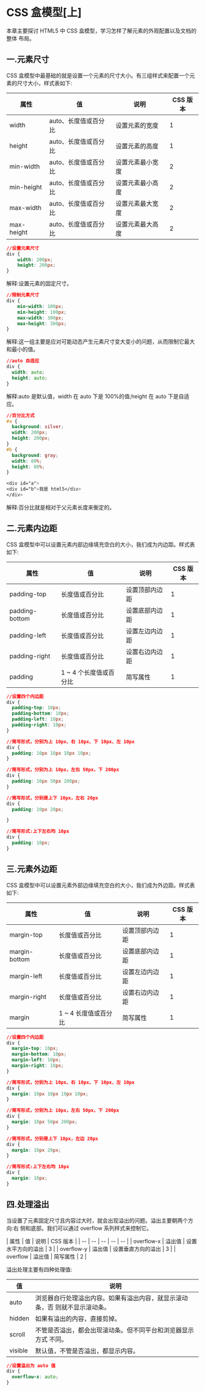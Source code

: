 # CSS 盒模型[上]

本章主要探讨 HTML5 中 CSS 盒模型，学习怎样了解元素的外观配置以及文档的整体
布局。

## 一.元素尺寸

CSS 盒模型中最基础的就是设置一个元素的尺寸大小。有三组样式来配置一个元素的尺寸大小，样式表如下:

| 属性 | 值 | 说明 | CSS 版本 |
| --- | --- | --- | --- |
| width | auto、长度值或百分比 | 设置元素的宽度 | 1 | 
| height | auto、长度值或百分比 | 设置元素的高度 | 1 | 
| min-width | auto、长度值或百分比 | 设置元素最小宽度 | 2 | 
| min-height | auto、长度值或百分比 | 设置元素最小高度 | 2 | 
| max-width | auto、长度值或百分比 | 设置元素最大宽度 | 2 | 
| max-height | auto、长度值或百分比  | 设置元素最大高度 | 2 | 

```css
//设置元素尺寸 
div {
    width: 200px;
    height: 200px;
}
```

解释:设置元素的固定尺寸。

```css
//限制元素尺寸 
div {
    min-width: 100px;
    min-height: 100px;
    max-width: 300px;
    max-height: 300px;
}
```

解释:这一组主要是应对可能动态产生元素尺寸变大变小的问题，从而限制它最大和最小的值。

```css
//auto 自适应 
div {
  width: auto;
  height: auto;
}
```

解释:auto 是默认值，width 在 auto 下是 100%的值;height 在 auto 下是自适应。

```css
//百分比方式 
#a {
  background: silver;
  width: 200px;
  height: 200px;
}
#b {
  background: gray;
  width: 80%;
  height: 80%;
}

<div id="a">
<div id="b">我是 html5</div>
</div>
```

解释:百分比就是相对于父元素长度来衡定的。

## 二.元素内边距

CSS 盒模型中可以设置元素内部边缘填充空白的大小，我们成为内边距。样式表如下:

| 属性 | 值 | 说明 | CSS 版本 |
| -- | -- | -- | -- |
| padding-top | 长度值或百分比 | 设置顶部内边距 | 1 | 
| padding-bottom | 长度值或百分比 | 设置底部内边距 | 1 | 
| padding-left | 长度值或百分比 | 设置左边内边距 | 1 | 
| padding-right | 长度值或百分比 | 设置右边内边距 | 1 | 
| padding | 1 ~ 4 个长度值或百分比 | 简写属性 | 1 | 

```css
//设置四个内边距 
div {
  padding-top: 10px;
  padding-bottom: 10px;
  padding-left: 10px;
  padding-right: 10px;
}

//简写形式，分别为上 10px、右 10px、下 10px、左 10px 
div {
  padding: 10px 10px 10px 10px; 
}

//简写形式，分别为上 10px，左右 50px，下 200px 
div {
  padding: 10px 50px 200px;
}

//简写形式，分别是上下 10px，左右 20px 
div {
  padding: 10px 20px;

}

//简写形式:上下左右均 10px 
div {
  padding: 10px;
}
```

## 三.元素外边距

CSS 盒模型中可以设置元素外部边缘填充空白的大小，我们成为外边距。样式表如下:

| 属性 | 值 | 说明 | CSS 版本 |
| -- | -- | -- | -- |
| margin-top | 长度值或百分比 | 设置顶部内边距 | 1 | 
| margin-bottom | 长度值或百分比 | 设置底部内边距 | 1 | 
| margin-left | 长度值或百分比 | 设置左边内边距 | 1 | 
| margin-right | 长度值或百分比 | 设置右边内边距 | 1 | 
| margin | 1 ~ 4 长度值或百分比 | 简写属性 | 1 | 

```css
//设置四个内边距 
div {
  margin-top: 10px;
  margin-bottom: 10px;
  margin-left: 10px;
  margin-right: 10px;
}

//简写形式，分别为上 10px、右 10px、下 10px、左 10px 
div {
  margin: 10px 10px 10px 10px; 
}

//简写形式，分别为上 10px，左右 50px，下 200px 
div {
  margin: 10px 50px 200px;
}

//简写形式，分别是上下 10px，左边 20px 
div {
  margin: 10px 20px;
}

//简写形式:上下左右均 10px 
div {
  margin: 10px;
}

```

## 四.处理溢出

当设置了元素固定尺寸且内容过大时，就会出现溢出的问题。溢出主要朝两个方向:右 侧和底部。我们可以通过 overflow 系列样式来控制它。

| 属性 | 值 | 说明 | CSS 版本 |
| -- | -- | -- | -- | -- |
| overflow-x | 溢出值 | 设置水平方向的溢出 | 3 | 
| overflow-y | 溢出值 | 设置垂直方向的溢出 | 3 | 
| overflow | 溢出值 | 简写属性 | 2 | 

溢出处理主要有四种处理值:

| 值 | 说明 |
| -- | -- |
| auto | 浏览器自行处理溢出内容。如果有溢出内容，就显示滚动条，否 则就不显示滚动条。 | 
| hidden | 如果有溢出的内容，直接剪掉。 | 
| scroll | 不管是否溢出，都会出现滚动条。但不同平台和浏览器显示方式 不同。 | 
| visible | 默认值，不管是否溢出，都显示内容。 | 

```css
//设置溢出为 auto 值 
div {
  overflow-x: auto;
}
```

